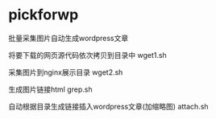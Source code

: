 # pickforwp
批量采集图片自动生成wordpress文章

将要下载的网页源代码依次拷贝到目录中 wget1.sh

采集图片到nginx展示目录 wget2.sh

生成图片链接html grep.sh

自动根据目录生成链接插入wordpress文章(加缩略图) attach.sh
